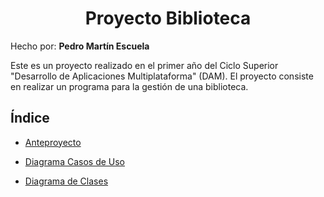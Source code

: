 <div style="text-align: center;"> 

# Proyecto Biblioteca

</div>

<div aling="justify">

Hecho por: __Pedro Martín Escuela__

Este es un proyecto realizado en el primer año del Ciclo Superior "Desarrollo de Aplicaciones Multiplataforma" (DAM). El proyecto consiste en realizar un programa para la gestión de una biblioteca.

## Índice

- [Anteproyecto](anteproyecto)

- [Diagrama Casos de Uso](diagramas/diagrama-casos-uso)

- [Diagrama de Clases](diagramas/diagrama-clases)


</div>
